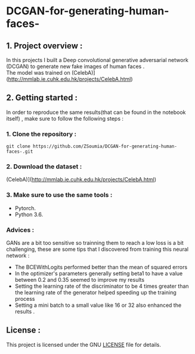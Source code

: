 # DCGAN-for-generating-human-faces-
## 1. Project overview : 
In this projects I built a Deep convolutional generative adversarial network (DCGAN) to generate new fake images of human faces . <br>
The model was trained on (CelebA)](http://mmlab.ie.cuhk.edu.hk/projects/CelebA.html) 

## 2. Getting started :
In order to reproduce the same results(that can be found in the notebook itself) , make sure to follow the following steps : 
### 1. Clone the repository : 
``
git clone https://github.com/ZSoumia/DCGAN-for-generating-human-faces-.git      
``
### 2. Download the dataset : 
(CelebA)](http://mmlab.ie.cuhk.edu.hk/projects/CelebA.html) 

### 3. Make sure to use the same tools : 
- Pytorch.
- Python 3.6.

### Advices : 
GANs are a bit too sensitive so trainning them to reach a low loss is a bit challenging, these are some tips that I discovered from training this neural network : 
- The BCEWithLogits performed better than the mean of squared errors
- In the optimizer's parameters generally setting beta1 to have a value between 0.2 and 0.35 seemed to improve my results
- Setting the learning rate of the discriminator to be 4 times greater than the learning rate of the generator helped speeding up the training process
- Setting a mini batch to a small value like 16 or 32 also enhanced the results .

## License : 
This project is licensed under the GNU [LICENSE](https://github.com/ZSoumia/DCGAN-for-generating-human-faces-/blob/master/LICENSE) file for details.
